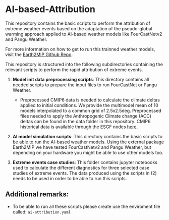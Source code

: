 # AI-based-Attribution
This repository contains the basic scripts to perform the attribution of extreme weather events based on the adaptation of the pseudo-global warming approach applied to AI-based weather models like FourCastNetv2 and Pangu Weather.

For more information on how to get to run this trainned weather models, visit the [Earth2MIP Github Repo](https://github.com/NVIDIA/earth2mip).

This repository is structured into the following subdirectories containing the relevant scripts to perform the rapid attribution of extreme events.

1. **Model init data preprocessing scripts**: 
    This directory contains all needed scripts to prepare the input files to run FourCastNet or Pangu Weather. 

    - Preprocessed CMIP6 data is needed to calculate the climate deltas applied to initial conditions. We provide the multimodel mean of 10 models interpolated to a common grid of 2.5x2.5deg. Preprocessed files needed to apply the Anthropogenic Climate change (ACC) deltas can be found in the data folder in this repository. CMIP6 historical data is available through the ESGF nodes [here](https://aims2.llnl.gov/search/cmip6/). 

2. **AI model simulation scripts**: 
    This directory contains the basic scripts to be able to run the AI-based weather models. Using the external package Earth2MIP we have tested FourCastNetv2 and Pangu Weather, but depending on your hardware you might be able to use other models too.

3. **Extreme events case studies**: 
    This folder contains jupyter notebooks used to calculate the different diagnostics for three selected case studies of extreme events. The data produced using the scripts in (2) needs to be used in order to be able to run this scripts.


## Additional remarks:
- To be able to run all these scripts please create use the enviroment file called: ```ai-attribution.yaml```

